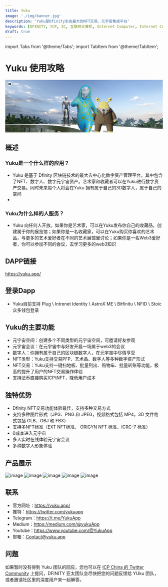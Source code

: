```yaml
---
title: Yuku
image: './img/banner.jpg'
description: 'Yuku是Dfinity生态最大的NFT交易、元宇宙集成平台'
keywords: [DFINITY, ICP, IC, 互联网计算机, Internet Computer, Internet Computer Protocol, Web3, Crypto, Blockchain, 区块链, 加密货币, DApp, 去中心化, 去中心化应用, developer, startup, dapp-name]
draft: true
---
```


import Tabs from '@theme/Tabs';
import TabItem from '@theme/TabItem';

# Yuku 使用攻略

![AstroX](./img/banner.jpg)

## 概述

### Yuku是一个什么样的应用？
- Yuku 是基于 Dfinity 区块链技术的最大去中心化数字资产管理平台，其中包含了NFT、数字人、数字元宇宙资产。艺术家和收藏者可以在Yuku进行数字资产交易。同时未来每个人将会在Yuku 拥有属于自己的3D数字人，属于自己的空间
- 
### Yuku为什么样的人服务？
- Yuku 向任何人开放。如果你是艺术家，可以在Yuku发布你自己的收藏品，创建属于你的展览馆；如果你是一名收藏家，可以在Yuku购买你喜欢的艺术品，与更多的艺术爱好者在不同的艺术展馆里讨论；如果你是一名Web3爱好者，你可以参加不同的会议，去学习更多的web3知识

## DAPP链接

https://yuku.app/

## 登录Dapp

- Yuku目前支持 Plug \ Intrenet Identity \ AstroX ME \ Bitfinitu \ NFID \ Stoic 众多钱包登录

## Yuku的主要功能

- 元宇宙空间：创建多个不同类型的元宇宙空间，可邀请好友参观
- 元宇宙会议：在元宇宙中与好友开启一场属于web3的会议
- 数字人：你拥有属于自己的区块链数字人，在元宇宙中尽情享受
- NFT类型：Yuku支持交易PFP、艺术品、数字人等多种数字资产形式
- NFT交易：Yuku支持一键扫地板、批量列出、购物车、批量转账等功能，极高的提升了用户的NFT交易操作体验
- 支持法币直接购买ICP\NFT，降低用户成本

## 独特优势

- Dfinity NFT交易功能体验最佳，支持多种交易方式
- 支持多种图片形式（JPG、PNG 和 JPEG，视频格式包括 MP4，3D 文件格式包括 GLB、OBJ 和 FBX）
- 支持多NFT标准（EXT NFT标准、 ORIGYN NFT 标准、ICRC-7 标准）
- 0成本进入元宇宙
- 多人实时在线体验元宇宙会议
- 多种数字人形象体验

## 产品展示
![image](https://github.com/leihe501/ic123/assets/76461995/4279dd9c-af13-42d6-b6d3-64504e4f7fe3)
![image](https://github.com/leihe501/ic123/assets/76461995/476c1e76-da9c-4feb-8623-1002003426f5)
![image](https://github.com/leihe501/ic123/assets/76461995/2cb620d2-1f6e-4201-b962-a07326db3a6a)
![image](https://github.com/leihe501/ic123/assets/76461995/98ec3c1f-31a9-4d9c-a8f7-d37949df0b28)
![image](https://github.com/leihe501/ic123/assets/76461995/0272bf9c-641c-46fb-bd16-07d09197a51f)




## 联系

- 官方网址：https://yuku.app/
- 推特：https://twitter.com/yukuapp
- Telegram：https://t.me/YukuApp
- Medium：https://medium.com/@yukuApp
- Youtube：https://www.youtube.com/@YukuApp
- 邮箱：Contact@yuku.app

## 问题

如果暂时没有得到 Yuku 团队的回应，您也可以在 [ICP China 的 Twitter Community](https://twitter.com/i/communities/1679302895571988481) 上提问，DFINITY 亚太团队会尽快把您的问题反馈给 YUku 团队，或者邀请社区里的深度用户来一起解答。
